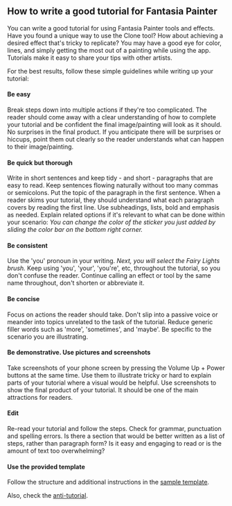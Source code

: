 ## How to write a good tutorial for Fantasia Painter

You can write a good tutorial for using Fantasia Painter tools and effects. Have you found a unique way to use the Clone tool? How about achieving a desired effect that's tricky to replicate? You may have a good eye for color, lines, and simply getting the most out of a painting while using the app. Tutorials make it easy to share your tips with other artists. 

For the best results, follow these simple guidelines while writing up your tutorial:

#### Be easy

Break steps down into multiple actions if they're too complicated. The reader should come away with a clear understanding of how to complete your tutorial and be confident the final image/painting will look as it should. No surprises in the final product. If you anticipate there will be surprises or hiccups, point them out clearly so the reader understands what can happen to their image/painting. 

#### Be quick but thorough

Write in short sentences and keep tidy - and short - paragraphs that are easy to read. Keep sentences flowing naturally without too many commas or semicolons. Put the topic of the paragraph in the first sentence. When a reader skims your tutorial, they should understand what each paragraph covers by reading the first line. Use subheadings, lists, bold and emphasis as needed. Explain related options if it's relevant to what can be done within your scenario: *You can change the color of the sticker you just added by sliding the color bar on the bottom right corner.*

#### Be consistent

Use the 'you' pronoun in your writing. *Next, you will select the Fairy Lights brush.* Keep using 'you', 'your', 'you're', etc, throughout the tutorial, so you don't confuse the reader. Continue calling an effect or tool by the same name throughout, don't shorten or abbreviate it.

#### Be concise

Focus on actions the reader should take. Don't slip into a passive voice or meander into topics unrelated to the task of the tutorial. Reduce generic filler words such as 'more', 'sometimes', and 'maybe'. Be specific to the scenario you are illustrating.

#### Be demonstrative. Use pictures and screenshots

Take screenshots of your phone screen by pressing the Volume Up + Power buttons at the same time. Use them to illustrate tricky or hard to explain parts of your tutorial where a visual would be helpful. Use screenshots to show the final product of your tutorial. It should be one of the main attractions for readers. 

#### Edit

Re-read your tutorial and follow the steps. Check for grammar, punctuation and spelling errors. Is there a section that would be better written as a list of steps, rather than paragraph form? Is it easy and engaging to read or is the amount of text too overwhelming?

#### Use the provided template

Follow the structure and additional instructions in the [sample template](sample.md).

Also, check the [anti-tutorial](DontReadMe.md). 